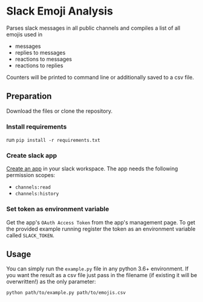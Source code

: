 # Slack Emoji Analysis

Parses slack messages in all public channels and compiles a list of all emojis used in
- messages
- replies to messages
- reactions to messages
- reactions to replies

Counters will be printed to command line or additionally saved to a csv file.

## Preparation

Download the files or clone the repository.

### Install requirements 
run `pip install -r requirements.txt`

### Create slack app

[Create an app](https://api.slack.com/apps) in your slack workspace. The app needs the following permission scopes:
- `channels:read`
- `channels:history`

### Set token as environment variable

Get the app's `OAuth Access Token` from the app's management page.
To get the provided example running register the token as an environment variable called `SLACK_TOKEN`.
  
Usage
-

You can simply run the `example.py` file in any python 3.6+ environment. If you want the result as a csv file just pass in the filename (if existing it will be overwritten!) as the only parameter:

`python path/to/example.py path/to/emojis.csv` 